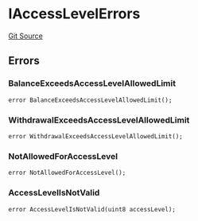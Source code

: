 # IAccessLevelErrors
[Git Source](https://github.com/thrackle-io/tron/blob/a542d218e58cfe9de74725f5f4fd3ffef34da456/src/common/IErrors.sol)


## Errors
### BalanceExceedsAccessLevelAllowedLimit

```solidity
error BalanceExceedsAccessLevelAllowedLimit();
```

### WithdrawalExceedsAccessLevelAllowedLimit

```solidity
error WithdrawalExceedsAccessLevelAllowedLimit();
```

### NotAllowedForAccessLevel

```solidity
error NotAllowedForAccessLevel();
```

### AccessLevelIsNotValid

```solidity
error AccessLevelIsNotValid(uint8 accessLevel);
```

